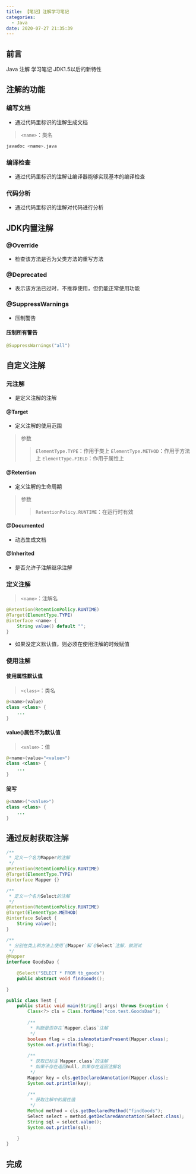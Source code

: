 ```yaml
---
title: 【笔记】注解学习笔记
categories:
  - Java
date: 2020-07-27 21:35:39
---
```


## 前言

Java 注解 学习笔记
JDK1.5以后的新特性

<!-- more -->

## 注解的功能

### 编写文档

- 通过代码里标识的注解生成文档

> `<name>`：类名

``` sh
javadoc <name>.java
```

### 编译检查

- 通过代码里标识的注解让编译器能够实现基本的编译检查

### 代码分析

- 通过代码里标识的注解对代码进行分析

## JDK内置注解

### @Override

- 检查该方法是否为父类方法的重写方法

### @Deprecated

- 表示该方法已过时，不推荐使用，但仍能正常使用功能

### @SuppressWarnings

- 压制警告

#### 压制所有警告

``` java
@SuppressWarnings("all")
```

## 自定义注解

### 元注解

- 是定义注解的注解

#### @Target

- 定义注解的使用范围

> 参数
>> `ElementType.TYPE`：作用于类上
>> `ElementType.METHOD`：作用于方法上
>> `ElementType.FIELD`：作用于属性上

#### @Retention

- 定义注解的生命周期

> 参数
>> `RetentionPolicy.RUNTIME`：在运行时有效

#### @Documented

- 动态生成文档

#### @Inherited

- 是否允许子注解继承注解

### 定义注解

> `<name>`：注解名

``` java
@Retention(RetentionPolicy.RUNTIME)
@Target(ElementType.TYPE)
@interface <name> {
    String value() default "";
}
```

- 如果没定义默认值，则必须在使用注解的时候赋值

### 使用注解

#### 使用属性默认值

> `<class>`：类名

``` java
@<name>(value)
class <class> {
    ...
}
```

#### value()属性不为默认值

> `<value>`：值

``` java
@<name>(value="<value>")
class <class> {
    ...
}
```

#### 简写

``` java
@<name>("<value>")
class <class> {
    ...
}
```

## 通过反射获取注解

``` java
/**
 * 定义一个名为Mapper的注解
 */
@Retention(RetentionPolicy.RUNTIME)
@Target(ElementType.TYPE)
@interface Mapper {}

/**
 * 定义一个名为Select的注解
 */
@Retention(RetentionPolicy.RUNTIME)
@Target(ElementType.METHOD)
@interface Select {
    String value();
}

/**
 * 分别在类上和方法上使用`@Mapper`和`@Select`注解，做测试
 */
@Mapper
interface GoodsDao {
    
    @Select("SELECT * FROM tb_goods")
    public abstract void findGoods();
    
}

public class Test {
    public static void main(String[] args) throws Exception {
        Class<?> cls = Class.forName("com.test.GoodsDao");
        
        /**
         * 判断是否存在`Mapper.class`注解
         */
        boolean flag = cls.isAnnotationPresent(Mapper.class);
        System.out.println(flag);
        
        /**
         * 获取已标注`Mapper.class`的注解
         * 如果不存在返回null，如果存在返回注解名
         */
        Mapper key = cls.getDeclaredAnnotation(Mapper.class);
        System.out.println(key);
        
        /**
         * 获取注解中的属性值
         */
        Method method = cls.getDeclaredMethod("findGoods");
        Select select = method.getDeclaredAnnotation(Select.class);
        String sql = select.value();
        System.out.println(sql);
        
    }
}

```

## 完成


